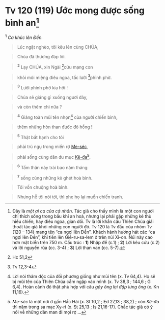 # Tv 120 (119) Ước mong được sống bình an[^1]
<sup><b>1</b></sup> *Ca khúc lên Đền.*


> Lúc ngặt nghèo, tôi kêu lên cùng CHÚA,
>


> Chúa đã thương đáp lời.
>


> <sup><b>2</b></sup> Lạy CHÚA, xin Ngài [^1*]cứu mạng con
>


> khỏi môi miệng điêu ngoa, tấc lưỡi [^2*]phỉnh phờ.
>


> <sup><b>3</b></sup> Lưỡi phỉnh phờ kia hỡi !
>


> Chúa sẽ giáng gì xuống ngươi đây,
>


> và còn thêm chi nữa ?
>


> <sup><b>4</b></sup> Giáng toàn mũi tên nhọn[^2] của người chiến binh,
>


> thêm những hòn than đước đỏ hồng !
>


> <sup><b>5</b></sup> Thật bất hạnh cho tôi
>


> phải trú ngụ trong miền rợ [Me-séc](),
>


> phải sống cùng dân du mục [Kê-đa]()[^3].
>


> <sup><b>6</b></sup> Tấm thân này trải bao năm tháng
>


> <sup><b>7</b></sup> sống cùng những kẻ ghét hoà bình.
>


> Tôi vốn chuộng hoà bình.
>


> Nhưng hễ tôi nói tới, thì phe họ lại muốn chiến tranh.
>

[^1]: Đây là *một ai ca của cá nhân*. Tác giả cho thấy mình là một con người chỉ thích sống trong bầu khí an hoà, nhưng lại phải gặp những kẻ thù hiếu chiến, hay điêu ngoa, gian dối. Tv là lời khẩn cầu Thiên Chúa giải thoát tác giả khỏi những con người đó. Tv 120 là Tv đầu của nhóm Tv (120 – 134) mang tên “ca ngợi lên Đền”. Khách hành hương hát các “ca ngợi lên Đền”, khi tiến lên Giê-ru-sa-lem ở trên núi Xi-on. Núi này cao hơn mặt biển trên 750 m. Cấu trúc : **1**) Nhập đề (c.1) ; **2**) Lời kêu cứu (c.2) và lời nguyền rủa (cc. 3-4) ; **3**) Lời than van (cc. 5-7).
[^2]: Lời nói thâm độc của đối phương giống như mũi tên (x. Tv 64,4). Họ sẽ bị mũi tên của Thiên Chúa cắm ngập vào mình (x. Tv 38,3 ; 144,6 ; G 6,4). Hoàn cảnh đó thật phù hợp với câu *gậy ông lại đập lưng ông* (x. Kn 11,16).
[^3]: *Me-séc* là một nơi ở gần Hắc Hải (x. St 10,2 ; Ed 27,13 ; 38,2) ; còn *Kê-đa* thì năm trong sa mạc Xy-ri (x. St 25,13 ; Is 21,16-17). Chắc tác giả có ý nói về những dân man di mọi rợ ...
[^1*]: Hc 51,2
[^2*]: Tv 12,3-4